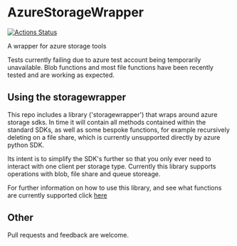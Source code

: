 # AzureStorageWrapper
[![Actions Status](https://github.com/joe-easley/AzureStorageWrapper/workflows/Behave%20Tests/badge.svg)](https://github.com/joe-easley/AzureStorageWrapper/actions)


A wrapper for azure storage tools

Tests currently failing due to azure test account being temporarily unavailable. Blob functions and most file functions have been recently tested and are working as expected.

## Using the storagewrapper

This repo includes a library ('storagewrapper') that wraps around azure storage sdks. In time it will contain all methods contained within the standard SDKs, as well as some bespoke functions, for example recursively deleting on a file share, which is currently unsupported directly by azure python SDK.

Its intent is to simplify the SDK's further so that you only ever need to interact with one client per storage type. Currently this library supports operations with blob, file share and queue storeage.

For further information on how to use this library, and see what functions are currently supported click [here](https://github.com/joe-easley/AzureStorageWrapper/blob/main/main/README.md)

## Other

Pull requests and feedback are welcome. 